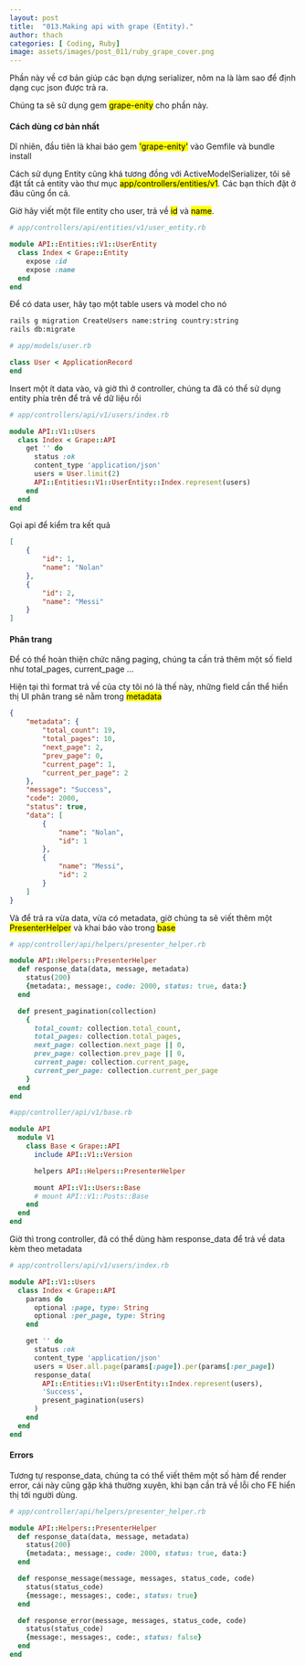 ```yaml
---
layout: post
title:  "013.Making api with grape (Entity)."
author: thach
categories: [ Coding, Ruby]
image: assets/images/post_011/ruby_grape_cover.png
---
```

Phần này về cơ bản giúp các bạn dựng serializer, nôm na là làm sao để định dạng cục json được trả ra.

Chúng ta sẽ sử dụng gem <mark>grape-enity</mark> cho phần này.

#### Cách dùng cơ bản nhất

Dĩ nhiên, đầu tiên là khai báo gem <mark>'grape-enity'</mark> vào Gemfile và bundle install

Cách sử dụng Entity cũng khá tương đồng với ActiveModelSerializer, tôi sẽ đặt tất cả entity vào thư mục <mark>app/controllers/entities/v1</mark>. Các bạn thích đặt ở đâu cũng ổn cả.

Giờ hãy viết một file entity cho user, trả về <mark>id</mark> và <mark>name</mark>.

```Ruby
# app/controllers/api/entities/v1/user_entity.rb

module API::Entities::V1::UserEntity
  class Index < Grape::Entity
    expose :id
    expose :name
  end
end
```
Để có data user, hãy tạo một table users và model cho nó
```md
rails g migration CreateUsers name:string country:string
rails db:migrate
```
```Ruby
# app/models/user.rb

class User < ApplicationRecord
end
```
Insert một ít data vào, và giờ thì ở controller, chúng ta đã có thể sử dụng entity phía trên để trả về dữ liệu rồi

```Ruby
# app/controllers/api/v1/users/index.rb

module API::V1::Users
  class Index < Grape::API
    get '' do
      status :ok
      content_type 'application/json'
      users = User.limit(2)
      API::Entities::V1::UserEntity::Index.represent(users)
    end
  end
end

```

Gọi api để kiểm tra kết quả

```json
[
    {
        "id": 1,
        "name": "Nolan"
    },
    {
        "id": 2,
        "name": "Messi"
    }
]
```
#### Phân trang
Để có thể hoàn thiện chức năng paging, chúng ta cần trả thêm một số field như total_pages, current_page ...

Hiện tại thì format trả về của cty tôi nó là thế này, những field cần thể hiển thị UI phân trang sẽ nằm trong <mark>metadata</mark>

```json
{
    "metadata": {
        "total_count": 19,
        "total_pages": 10,
        "next_page": 2,
        "prev_page": 0,
        "current_page": 1,
        "current_per_page": 2
    },
    "message": "Success",
    "code": 2000,
    "status": true,
    "data": [
        {
            "name": "Nolan",
            "id": 1
        },
        {
            "name": "Messi",
            "id": 2
        }
    ]
}
```
Và để trả ra vừa data, vừa có metadata, giờ chúng ta sẽ viết thêm một <mark>PresenterHelper</mark> và khai báo vào trong <mark>base</mark>

```Ruby
# app/controller/api/helpers/presenter_helper.rb

module API::Helpers::PresenterHelper
  def response_data(data, message, metadata)
    status(200)
    {metadata:, message:, code: 2000, status: true, data:}
  end

  def present_pagination(collection)
    {
      total_count: collection.total_count,
      total_pages: collection.total_pages,
      next_page: collection.next_page || 0,
      prev_page: collection.prev_page || 0,
      current_page: collection.current_page,
      current_per_page: collection.current_per_page
    }
  end
end
```

```Ruby
#app/controller/api/v1/base.rb

module API
  module V1
    class Base < Grape::API
      include API::V1::Version

      helpers API::Helpers::PresenterHelper

      mount API::V1::Users::Base
      # mount API::V1::Posts::Base
    end
  end
end
```
Giờ thì trong controller, đã có thể dùng hàm response_data để trả về data kèm theo metadata

```Ruby
# app/controllers/api/v1/users/index.rb

module API::V1::Users
  class Index < Grape::API
    params do
      optional :page, type: String
      optional :per_page, type: String
    end

    get '' do
      status :ok
      content_type 'application/json'
      users = User.all.page(params[:page]).per(params[:per_page])
      response_data(
        API::Entities::V1::UserEntity::Index.represent(users),
        'Success',
        present_pagination(users)
      )
    end
  end
end

```

#### Errors
Tương tự response_data, chúng ta có thể viết thêm một số hàm để render error, cái này cũng gặp khá thường xuyên, khi bạn cần trả về lỗi cho FE hiển thị tới người dùng.

```Ruby
# app/controller/api/helpers/presenter_helper.rb

module API::Helpers::PresenterHelper
  def response_data(data, message, metadata)
    status(200)
    {metadata:, message:, code: 2000, status: true, data:}
  end

  def response_message(message, messages, status_code, code)
    status(status_code)
    {message:, messages:, code:, status: true}
  end

  def response_error(message, messages, status_code, code)
    status(status_code)
    {message:, messages:, code:, status: false}
  end
end
```
